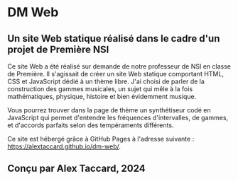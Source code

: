 # DM Web
## Un site Web statique réalisé dans le cadre d'un projet de Première NSI

Ce site Web a été réalisé sur demande de notre professeur de NSI en classe de Première. Il s'agissait de créer un site Web statique comportant HTML, CSS et JavaScript dédié à un thème libre. J'ai choisi de parler de la construction des gammes musicales, un sujet qui mêle à la fois mathématiques, physique, histoire et bien évidemment musique.

Vous pourrez trouver dans la page de thème un synthétiseur codé en JavaScript qui permet d'entendre les fréquences d'intervalles, de gammes, et d'accords parfaits selon des tempéraments différents.

Ce site est hébergé grâce à GitHub Pages à l'adresse suivante : https://alextaccard.github.io/dm-web/.

## Conçu par Alex Taccard, 2024
